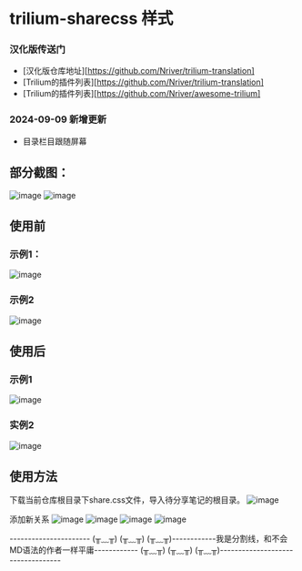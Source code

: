 # trilium-sharecss 样式

### 汉化版传送门 
- [汉化版仓库地址][https://github.com/Nriver/trilium-translation] 
- [Trilium的插件列表][https://github.com/Nriver/trilium-translation]
- [Trilium的插件列表][https://github.com/Nriver/awesome-trilium]

### 2024-09-09 新增更新
- 目录栏目跟随屏幕

## 部分截图：
![image](https://github.com/user-attachments/assets/233f2aa7-7754-4c47-9400-1e2a44c0a4a1)
![image](https://github.com/user-attachments/assets/e4250f15-0bd9-419a-903e-6610794fb34a)


## 使用前
### 示例1：
![image](https://github.com/user-attachments/assets/3dde5e7f-0770-48af-8937-b6aad32861a6)
### 示例2
![image](https://github.com/user-attachments/assets/d3211822-3e93-41d1-a079-fc2ce7fe286f)

## 使用后
### 示例1
![image](https://github.com/user-attachments/assets/d0be90ba-f113-4635-a621-da78c521f4a8)

### 实例2
![image](https://github.com/user-attachments/assets/18890d35-5856-4cb2-a917-44bf79b784f8)

## 使用方法
下载当前仓库根目录下share.css文件，导入待分享笔记的根目录。
![image](https://github.com/user-attachments/assets/89219501-4913-442e-8575-1348d0ee0752)

添加新关系
![image](https://github.com/user-attachments/assets/31320c4c-42be-4051-914c-47f2b125f871)
![image](https://github.com/user-attachments/assets/1572eeef-86b0-42a7-9770-7ef879e46d65)
![image](https://github.com/user-attachments/assets/d57c2704-1bde-4951-8a5a-1e08cbdabcf8)
![image](https://github.com/user-attachments/assets/333be769-29cc-46c7-b77f-e38f47ae4e8f)

---------------------- (╥﹏╥) (╥﹏╥) (╥﹏╥)------------我是分割线，和不会MD语法的作者一样平庸------------ (╥﹏╥) (╥﹏╥) (╥﹏╥)----------------------------------
